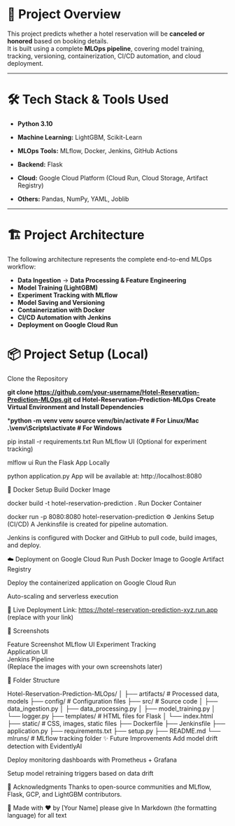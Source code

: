 # 📍 Project Overview

This project predicts whether a hotel reservation will be **canceled or honored** based on booking details.  
It is built using a complete **MLOps pipeline**, covering model training, tracking, versioning, containerization, CI/CD automation, and cloud deployment.

---

# 🛠️ Tech Stack & Tools Used

- **Python 3.10**

- **Machine Learning:** LightGBM, Scikit-Learn

- **MLOps Tools:** MLflow, Docker, Jenkins, GitHub Actions

- **Backend:** Flask

- **Cloud:** Google Cloud Platform (Cloud Run, Cloud Storage, Artifact Registry)

- **Others:** Pandas, NumPy, YAML, Joblib

---

# 🏗️ Project Architecture

The following architecture represents the complete end-to-end MLOps workflow:

- **Data Ingestion** → **Data Processing & Feature Engineering**
- **Model Training (LightGBM)**
- **Experiment Tracking with MLflow**
- **Model Saving and Versioning**
- **Containerization with Docker**
- **CI/CD Automation with Jenkins**
- **Deployment on Google Cloud Run**


# 📦 Project Setup (Local)
Clone the Repository

**git clone https://github.com/your-username/Hotel-Reservation-Prediction-MLOps.git**
**cd Hotel-Reservation-Prediction-MLOps**
**Create Virtual Environment and Install Dependencies**


***python -m venv venv
source venv/bin/activate    # For Linux/Mac
.\venv\Scripts\activate      # For Windows**

pip install -r requirements.txt
Run MLflow UI (Optional for experiment tracking)

mlflow ui
Run the Flask App Locally

python application.py
App will be available at: http://localhost:8080

🐳 Docker Setup
Build Docker Image

docker build -t hotel-reservation-prediction .
Run Docker Container

docker run -p 8080:8080 hotel-reservation-prediction
⚙️ Jenkins Setup (CI/CD)
A Jenkinsfile is created for pipeline automation.

Jenkins is configured with Docker and GitHub to pull code, build images, and deploy.

☁️ Deployment on Google Cloud Run
Push Docker Image to Google Artifact Registry

Deploy the containerized application on Google Cloud Run

Auto-scaling and serverless execution

🔗 Live Deployment Link: https://hotel-reservation-prediction-xyz.run.app (replace with your link)

📸 Screenshots

Feature	Screenshot
MLflow UI Experiment Tracking	
Application UI	
Jenkins Pipeline	
(Replace the images with your own screenshots later)

🧹 Folder Structure

Hotel-Reservation-Prediction-MLOps/
│
├── artifacts/                # Processed data, models
├── config/                   # Configuration files
├── src/                      # Source code
│   ├── data_ingestion.py
│   ├── data_processing.py
│   ├── model_training.py
│   └── logger.py
├── templates/                 # HTML files for Flask
│   └── index.html
├── static/                    # CSS, images, static files
├── Dockerfile
├── Jenkinsfile
├── application.py
├── requirements.txt
├── setup.py
├── README.md
└── mlruns/                    # MLflow tracking folder
✨ Future Improvements
Add model drift detection with EvidentlyAI

Deploy monitoring dashboards with Prometheus + Grafana

Setup model retraining triggers based on data drift

🙌 Acknowledgments
Thanks to open-source communities and MLflow, Flask, GCP, and LightGBM contributors.

🚀 Made with ❤️ by [Your Name]
please give In Markdown (the formatting language) for all text




